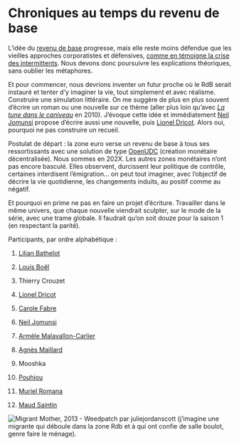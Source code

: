 # Chroniques au temps du revenu de base

L’idée du [revenu de base](https://tcrouzet.com/tag/revenu-de-base/) progresse, mais elle reste moins défendue que les vieilles approches corporatistes et défensives, [comme en témoigne la crise des intermittents](https://tcrouzet.com/2014/06/13/crise-des-intermittents-une-belle-opportunite/). Nous devons donc poursuivre les explications théoriques, sans oublier les métaphores.<span id="more-36028"></span>

Et pour commencer, nous devrions inventer un futur proche où le RdB serait instauré et tenter d’y imaginer la vie, tout simplement et avec réalisme. Construire une simulation littéraire. On me suggère de plus en plus souvent d’écrire un roman ou une nouvelle sur ce thème (aller plus loin qu’avec [*La tune dans le caniveau*](https://tcrouzet.com/tune-caniveau/) en 2010). J’évoque cette idée et immédiatement [Neil Jomunsi](https://twitter.com/NeilJomunsi/status/477410627527671809) propose d’écrire aussi une nouvelle, puis [Lionel Dricot](https://twitter.com/ploum/status/477411068047015936). Alors oui, pourquoi ne pas construire un recueil.

Postulat de départ : la zone euro verse un revenu de base à tous ses ressortissants avec une solution de type [OpenUDC](http://www.openudc.org/) (création monétaire décentralisée). Nous sommes en 202X. Les autres zones monétaires n’ont pas encore basculé. Elles observent, durcissent leur politique de contrôle, certaines interdisent l’émigration… on peut tout imaginer, avec l’objectif de décrire la vie quotidienne, les changements induits, au positif comme au négatif.

Et pourquoi en prime ne pas en faire un projet d’écriture. Travailler dans le même univers, que chaque nouvelle viendrait sculpter, sur le mode de la série, avec une trame globale. Il faudrait qu’on soit douze pour la saison 1 (en respectant la parité).

<a name="rdb"></a>Participants, par ordre alphabétique :

1. [Lilian Bathelot](http://lilian.bathelot.free.fr/)

2. [Louis Boël](http://sortirdelacriseparlehaut.overblog.com/)

3. Thierry Crouzet

4. [Lionel Dricot](http://ploum.net/)

5. [Carole Fabre](http://www.reglesdejeux.com/)

6. [Neil Jomunsi](http://page42.org/)

7. [Armèle Malavallon-Carlier](https://www.facebook.com/armele.malavalloncarlier)

8. [Agnès Maillard](http://blog.monolecte.fr/)

9. Mooshka

10. [Pouhiou](http://pouhiou.com/)

11. [Muriel Romana](http://www.muriel-romana.com/)

12. [Maud Saintin](http://maudsaintin.blogspot.fr/)

![Migrant Mother, 2013 - Weedpatch par juliejordanscott (j’imagine une migrante qui déboule dans la zone Rdb et à qui ont confie de salle boulot, genre faire le ménage).](https://tcrouzet.com/images_tc/2014/06/migrant-scaled.jpg)